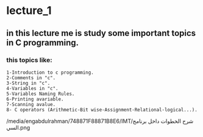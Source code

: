 # lecture_1 
## in this lecture me is study some important  topics in C programming.
### this topics like:
    1-Introduction to c programming.
    2-Comments in "c".
    3-String in "c".
    4-Variables in "c".
    5-Variables Naming Rules.
    6-Printing avariable.
    7-Scanning avalue.
    8- C operators (Arithmetic-Bit wise-Assignment-Relational-logical...).
    
/media/engabdulrahman/748871F88871B8E6/IMT/شرح الخطوات داخل برنامج السي.png
    
